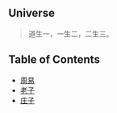 ## Universe
> 道生一，一生二，二生三。

## Table of Contents

+ [周易](/src/universe/周易.md)
+ [老子](/src/universe/老子.md)
+ [庄子](/src/universe/庄子.md)